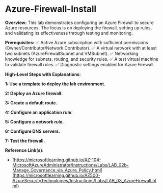# Azure-Firewall-Install

**Overview:** This lab demonstrates configuring an Azure Firewall to secure Azure resources. The focus is on deploying the firewall, setting up rules, and validating its effectiveness through testing and monitoring.

**Prerequisites:**
✅ Active Azure subscription with sufficient permissions (Owner/Contributor/Network Contributor).
✅ A virtual network with at least two subnets (AzureFirewallSubnet and VMSubnet).
✅ Networking knowledge for subnets, routing, and security rules.
✅ A test virtual machine to validate firewall rules.
✅ Diagnostic settings enabled for Azure Firewall.

**High-Level Steps with Explanations:**

 **1: Use a template to deploy the lab environment.**

 **2: Deploy an Azure firewall.**

 **3: Create a default route.**

 **4: Configure an application rule.**

 **5: Configure a network rule.**

 **6: Configure DNS servers.**

 **7: Test the firewall.**

**Reference Link(s):**
* [https://microsoftlearning.github.io/AZ-104-MicrosoftAzureAdministrator/Instructions/Labs/LAB_02b-Manage_Governance_via_Azure_Policy.html](https://microsoftlearning.github.io/AZ500-AzureSecurityTechnologies/Instructions/Labs/LAB_03_AzureFirewall.html)
